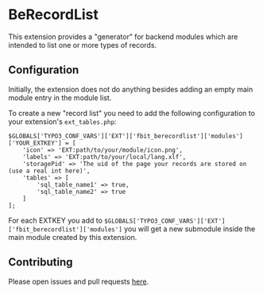 # BeRecordList

This extension provides a "generator" for backend modules which are intended to list one or more types of records.

## Configuration

Initially, the extension does not do anything besides adding an empty main module entry in the module list.

To create a new "record list" you need to add the following configuration to your extension's `ext_tables.php`:

```
$GLOBALS['TYPO3_CONF_VARS']['EXT']['fbit_berecordlist']['modules']['YOUR_EXTKEY'] = [
    'icon' => 'EXT:path/to/your/module/icon.png',
    'labels' => 'EXT:path/to/your/local/lang.xlf',
    'storagePid' => 'The uid of the page your records are stored on (use a real int here)',
    'tables' => [
        'sql_table_name1' => true,
        'sql_table_name2' => true
    ]
];
```

For each EXTKEY you add to `$GLOBALS['TYPO3_CONF_VARS']['EXT']['fbit_berecordlist']['modules']` you will get a new submodule inside the main module created by this extension.

## Contributing

Please open issues and pull requests [here](https://github.com/friggingee/fbit_berecordlist).